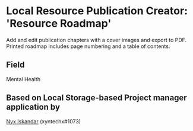 # Local Resource Publication Creator: 'Resource Roadmap'
Add and edit publication chapters with a cover images and export to PDF.  Printed roadmap includes page numbering and a table of contents.

## Field
Mental Health

## Based on Local Storage-based Project manager application by
[Nyx Iskandar](https://github.com/xyntechx/) (xyntechx#1073)
